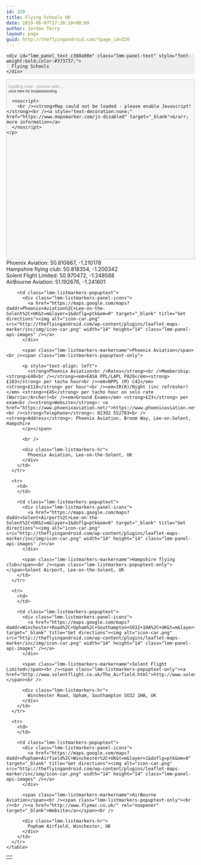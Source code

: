 ```yaml
---
id: 320
title: Flying Schools UK
date: 2019-06-07T17:36:10+00:00
author: Jordan Terry
layout: page
guid: http://theflyingandroid.com/?page_id=320
---
```

<div id="lmm_c360a90e" style="width:100%;" class="mapsmarker layermap layer-1">
  <div id="lmm_panel_c360a90e" class="lmm-panel" style="background:#efefef;">
    <div id="lmm_panel_api_c360a90e" class="lmm-panel-api">
    </div>
    
    <div id="lmm_panel_text_c360a90e" class="lmm-panel-text" style="font-weight:bold;color:#373737;">
      Flying Schools
    </div>
  </div>
  
  <div id="lmm_map_c360a90e" class="lmm-map" style="background:#f6f6f6;border:1px solid #ccc;height:480px; overflow:hidden;padding:0;">
    <p style="font-size:80%;color:#9f9e9e;margin-left:5px;">
      loading map - please wait...<br /><small><a href="https://www.mapsmarker.com/wp_footer" target="_blank" style="text-decoration:none;">click here for troubleshooting</a></small>
      
      <noscript>
        <br /><strong>Map could not be loaded - please enable Javascript!</strong><br /><a style="text-decoration:none;" href="https://www.mapsmarker.com/js-disabled" target="_blank">&rarr; more information</a>
      </noscript>
    </p>
  </div>
  
  <div id="lmm_geo_tags_c360a90e_2" class="lmm-geo-tags geo">
    Phoenix Aviation: <span class="latitude">50.810667</span>, <span class="longitude">-1.210178</span>
  </div>
  
  <div id="lmm_geo_tags_c360a90e_3" class="lmm-geo-tags geo">
    Hampshire flying club: <span class="latitude">50.818354</span>, <span class="longitude">-1.200342</span>
  </div>
  
  <div id="lmm_geo_tags_c360a90e_4" class="lmm-geo-tags geo">
    Solent Flight Limited: <span class="latitude">50.970472</span>, <span class="longitude">-1.248568</span>
  </div>
  
  <div id="lmm_geo_tags_c360a90e_5" class="lmm-geo-tags geo">
    AirBourne Aviation: <span class="latitude">51.192676</span>, <span class="longitude">-1.241601</span>
  </div>
  
  <div id="lmm_listmarkers_c360a90e" class="lmm-listmarkers" style="width:100%;">
    <table style="width:100%;" id="lmm_listmarkers_table_c360a90e" class="lmm-listmarkers-table">
      <tr>
        <td>
        </td>
        
        <td class="lmm-listmarkers-popuptext">
          <div class="lmm-listmarkers-panel-icons">
            <a href="https://maps.google.com/maps?daddr=Phoenix+Aviation%2C+Lee-on-the-Solent%2C+UK&t=m&layer=1&doflg=ptk&om=0" target="_blank" title="Get directions"><img alt="icon-car.png" src="http://theflyingandroid.com/wp-content/plugins/leaflet-maps-marker/inc/img/icon-car.png" width="14" height="14" class="lmm-panel-api-images" /></a>
          </div>
          
          <span class="lmm-listmarkers-markername">Phoenix Aviation</span><br /><span class="lmm-listmarkers-popuptext-only">
          
          <p style="text-align: left">
            <strong>Phoenix Aviation<br />Rates</strong><br />Membership: <strong>£40<br /></strong><em>EASA PPL/LAPL PA28</em><strong> £183</strong> per tacho hour<br /><em>NPPL (M) C42</em> <strong>£118</strong> per hour¹<br /><em>IR(R)/Night (inc refresher)</em> <strong>+£45</strong> per tacho hour on solo rate (Warrior/Archer)<br /><em>Ground Exams</em> <strong>£23</strong> per exam<br /><strong>Website</strong>: <a href="https://www.phoenixaviation.net/">https://www.phoenixaviation.net/</a><br /><strong>Telephone</strong>: 02392 552703<br /><strong>Address</strong>: Phoenix Aviation, Broom Way, Lee-on-Solent, Hampshire
          </p></span>
          
          <br />
          
          <div class="lmm-listmarkers-hr">
            Phoenix Aviation, Lee-on-the-Solent, UK
          </div>
        </td>
      </tr>
      
      <tr>
        <td>
        </td>
        
        <td class="lmm-listmarkers-popuptext">
          <div class="lmm-listmarkers-panel-icons">
            <a href="https://maps.google.com/maps?daddr=Solent+Airport%2C+Lee-on-the-Solent%2C+UK&t=m&layer=1&doflg=ptk&om=0" target="_blank" title="Get directions"><img alt="icon-car.png" src="http://theflyingandroid.com/wp-content/plugins/leaflet-maps-marker/inc/img/icon-car.png" width="14" height="14" class="lmm-panel-api-images" /></a>
          </div>
          
          <span class="lmm-listmarkers-markername">Hampshire flying club</span><br /><span class="lmm-listmarkers-popuptext-only"></span>Solent Airport, Lee-on-the-Solent, UK
        </td>
      </tr>
      
      <tr>
        <td>
        </td>
        
        <td class="lmm-listmarkers-popuptext">
          <div class="lmm-listmarkers-panel-icons">
            <a href="https://maps.google.com/maps?daddr=Winchester+Road%2C+Upham%2C+Southampton+SO32+1HA%2C+UK&t=m&layer=1&doflg=ptk&om=0" target="_blank" title="Get directions"><img alt="icon-car.png" src="http://theflyingandroid.com/wp-content/plugins/leaflet-maps-marker/inc/img/icon-car.png" width="14" height="14" class="lmm-panel-api-images" /></a>
          </div>
          
          <span class="lmm-listmarkers-markername">Solent Flight Limited</span><br /><span class="lmm-listmarkers-popuptext-only"><a href="http://www.solentflight.co.uk/The_Airfield.html">http://www.solentflight.co.uk/The_Airfield.html</a></span><br />
          
          <div class="lmm-listmarkers-hr">
            Winchester Road, Upham, Southampton SO32 1HA, UK
          </div>
        </td>
      </tr>
      
      <tr>
        <td>
        </td>
        
        <td class="lmm-listmarkers-popuptext">
          <div class="lmm-listmarkers-panel-icons">
            <a href="https://maps.google.com/maps?daddr=Popham+Airfield%2C+Winchester%2C+UK&t=m&layer=1&doflg=ptk&om=0" target="_blank" title="Get directions"><img alt="icon-car.png" src="http://theflyingandroid.com/wp-content/plugins/leaflet-maps-marker/inc/img/icon-car.png" width="14" height="14" class="lmm-panel-api-images" /></a>
          </div>
          
          <span class="lmm-listmarkers-markername">AirBourne Aviation</span><br /><span class="lmm-listmarkers-popuptext-only"><br /><br /><a href="http://www.flymac.co.uk/" rel="noopener" target="_blank">Website</a></span><br />
          
          <div class="lmm-listmarkers-hr">
            Popham Airfield, Winchester, UK
          </div>
        </td>
      </tr>
    </table>
  </div>
</div>